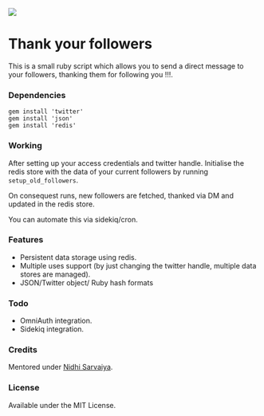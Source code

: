 ![](http://i.imgur.com/iMn1hQz.jpg)

# Thank your followers

This is a small ruby script which allows you to send a direct message to your followers, thanking them for following you !!!.

### Dependencies

    gem install 'twitter'
    gem install 'json'
    gem install 'redis'

### Working

After setting up your access credentials and twitter handle. Initialise the redis store with the data of your current followers by running `setup_old_followers`.

On consequest runs, new followers are fetched, thanked via DM and updated in the redis store.

You can automate this via sidekiq/cron.

### Features

* Persistent data storage using redis.
* Multiple uses support (by just changing the twitter handle, multiple data stores are managed).
* JSON/Twitter object/ Ruby hash formats

### Todo

* OmniAuth integration.
* Sidekiq integration.

### Credits

Mentored under [Nidhi Sarvaiya](https://twitter.com/sarvaiya_nidhi).

### License

Available under the MIT License.
